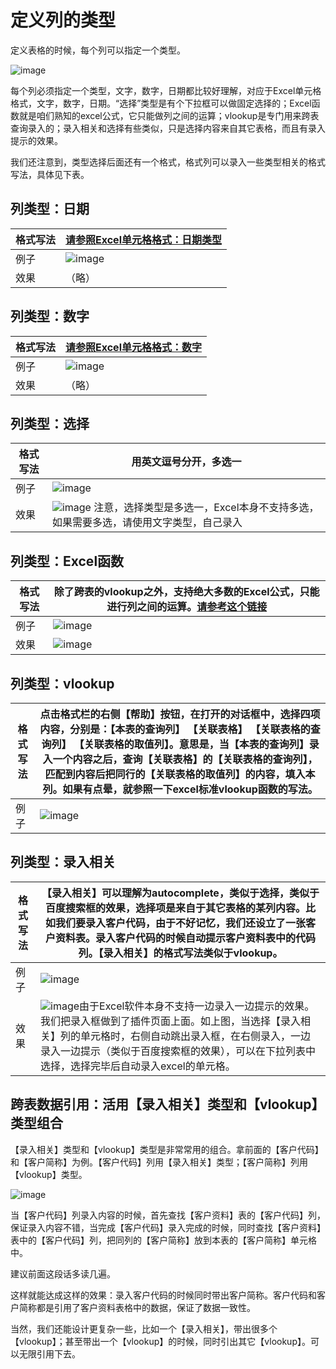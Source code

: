 # 定义列的类型

定义表格的时候，每个列可以指定一个类型。

![image](images/image017.png)
 
每个列必须指定一个类型，文字，数字，日期都比较好理解，对应于Excel单元格格式，文字，数字，日期。“选择”类型是有个下拉框可以做固定选择的；Excel函数就是咱们熟知的excel公式，它只能做列之间的运算；vlookup是专门用来跨表查询录入的；录入相关和选择有些类似，只是选择内容来自其它表格，而且有录入提示的效果。

我们还注意到，类型选择后面还有一个格式，格式列可以录入一些类型相关的格式写法，具体见下表。

## 列类型：日期

| 格式写法 | [请参照Excel单元格格式：日期类型](https://support.office.com/zh-cn/article/%e6%8c%89%e6%83%b3%e8%a6%81%e7%9a%84%e6%96%b9%e5%bc%8f%e8%ae%be%e7%bd%ae%e6%97%a5%e6%9c%9f%e6%a0%bc%e5%bc%8f-8e10019e-d5d8-47a1-ba95-db95123d273e?ui=zh-CN&rs=zh-CN&ad=CN) |
| --- | --- |
| 例子 | ![image](images/image018.png) | 
| 效果 |（略） |

## 列类型：数字

| 格式写法 | [请参照Excel单元格格式：数字](https://support.office.com/zh-cn/article/%E6%95%B0%E5%AD%97%E6%A0%BC%E5%BC%8F%E4%BB%A3%E7%A0%81-5026bbd6-04bc-48cd-bf33-80f18b4eae68) |
| --- | --- |
| 例子 | ![image](images/image019.png) | 
| 效果 | （略） |

## 列类型：选择

| 格式写法 | 用英文逗号分开，多选一 |
| --- | --- |
| 例子 | ![image](images/image020.png) | 
| 效果 | ![image](images/image021.png) 注意，选择类型是多选一，Excel本身不支持多选，如果需要多选，请使用文字类型，自己录入 | 

## 列类型：Excel函数

| 格式写法 | 除了跨表的vlookup之外，支持绝大多数的Excel公式，只能进行列之间的运算。[请参考这个链接](https://support.office.com/zh-cn/article/%E4%BD%BF%E7%94%A8-excel-%E8%A1%A8%E6%A0%BC%E4%B8%AD%E7%9A%84%E8%AE%A1%E7%AE%97%E5%88%97-873fbac6-7110-4300-8f6f-aafa2ea11ce8) | 
| --- | --- |
| 例子 | ![image](images/image022.png) | 
| 效果 | ![image](images/image023.png) |
 
## 列类型：vlookup

| 格式写法 | 点击格式栏的右侧【帮助】按钮，在打开的对话框中，选择四项内容，分别是：【本表的查询列】 【关联表格】 【关联表格的查询列】 【关联表格的取值列】。意思是，当【本表的查询列】录入一个内容之后，查询【关联表格】的【关联表格的查询列】，匹配到内容后把同行的【关联表格的取值列】的内容，填入本列。如果有点晕，就参照一下excel标准vlookup函数的写法。 |
| --- | --- |
| 例子 | ![image](images/image024.png) |
 
## 列类型：录入相关

| 格式写法 | 【录入相关】可以理解为autocomplete，类似于选择，类似于百度搜索框的效果，选择项是来自于其它表格的某列内容。比如我们要录入客户代码，由于不好记忆，我们还设立了一张客户资料表。录入客户代码的时候自动提示客户资料表中的代码列。【录入相关】的格式写法类似于vlookup。 |
| --- | --- |
| 例子 | ![image](images/image025.png) |
| 效果 | ![image](images/image026.png)由于Excel软件本身不支持一边录入一边提示的效果。我们把录入框做到了插件页面上面。如上图，当选择【录入相关】列的单元格时，右侧自动跳出录入框，在右侧录入，一边录入一边提示（类似于百度搜索框的效果），可以在下拉列表中选择，选择完毕后自动录入excel的单元格。 |


## 跨表数据引用：活用【录入相关】类型和【vlookup】类型组合

【录入相关】类型和【vlookup】类型是非常常用的组合。拿前面的【客户代码】和【客户简称】为例。【客户代码】列用【录入相关】类型；【客户简称】列用【vlookup】类型。

![image](images/image027.png)
 
当【客户代码】列录入内容的时候，首先查找【客户资料】表的【客户代码】列，保证录入内容不错，当完成【客户代码】录入完成的时候，同时查找【客户资料】表中的【客户代码】列，把同列的【客户简称】放到本表的【客户简称】单元格中。

建议前面这段话多读几遍。

这样就能达成这样的效果：录入客户代码的时候同时带出客户简称。客户代码和客户简称都是引用了客户资料表格中的数据，保证了数据一致性。

当然，我们还能设计更复杂一些，比如一个【录入相关】，带出很多个【vlookup】；甚至带出一个【vlookup】的时候，同时引出其它【vlookup】。可以无限引用下去。

